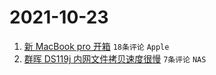# 2021-10-23

1. [新 MacBook pro 开箱](https://www.v2ex.com/t/809961) `18条评论` `Apple`
1. [群晖 DS119j 内网文件拷贝速度很慢](https://www.v2ex.com/t/809962) `7条评论` `NAS`
